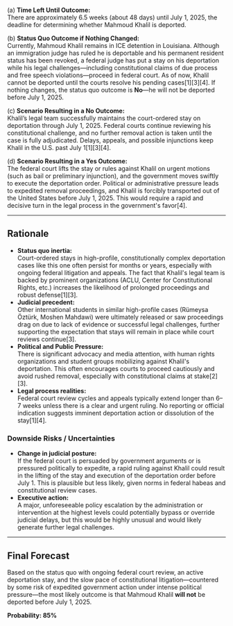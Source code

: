 (a) **Time Left Until Outcome:**  
There are approximately 6.5 weeks (about 48 days) until July 1, 2025, the deadline for determining whether Mahmoud Khalil is deported.

(b) **Status Quo Outcome if Nothing Changed:**  
Currently, Mahmoud Khalil remains in ICE detention in Louisiana. Although an immigration judge has ruled he is deportable and his permanent resident status has been revoked, a federal judge has put a stay on his deportation while his legal challenges—including constitutional claims of due process and free speech violations—proceed in federal court. As of now, Khalil cannot be deported until the courts resolve his pending cases[1][3][4]. If nothing changes, the status quo outcome is **No**—he will not be deported before July 1, 2025.

(c) **Scenario Resulting in a No Outcome:**  
Khalil’s legal team successfully maintains the court-ordered stay on deportation through July 1, 2025. Federal courts continue reviewing his constitutional challenge, and no further removal action is taken until the case is fully adjudicated. Delays, appeals, and possible injunctions keep Khalil in the U.S. past July 1[1][3][4].

(d) **Scenario Resulting in a Yes Outcome:**  
The federal court lifts the stay or rules against Khalil on urgent motions (such as bail or preliminary injunction), and the government moves swiftly to execute the deportation order. Political or administrative pressure leads to expedited removal proceedings, and Khalil is forcibly transported out of the United States before July 1, 2025. This would require a rapid and decisive turn in the legal process in the government's favor[4].

---

## **Rationale**

- **Status quo inertia:**  
Court-ordered stays in high-profile, constitutionally complex deportation cases like this one often persist for months or years, especially with ongoing federal litigation and appeals. The fact that Khalil's legal team is backed by prominent organizations (ACLU, Center for Constitutional Rights, etc.) increases the likelihood of prolonged proceedings and robust defense[1][3].
- **Judicial precedent:**  
Other international students in similar high-profile cases (Rümeysa Öztürk, Moshen Mahdawi) were ultimately released or saw proceedings drag on due to lack of evidence or successful legal challenges, further supporting the expectation that stays will remain in place while court reviews continue[3].
- **Political and Public Pressure:**  
There is significant advocacy and media attention, with human rights organizations and student groups mobilizing against Khalil's deportation. This often encourages courts to proceed cautiously and avoid rushed removal, especially with constitutional claims at stake[2][3].
- **Legal process realities:**  
Federal court review cycles and appeals typically extend longer than 6–7 weeks unless there is a clear and urgent ruling. No reporting or official indication suggests imminent deportation action or dissolution of the stay[1][4].

### **Downside Risks / Uncertainties**
- **Change in judicial posture:**  
If the federal court is persuaded by government arguments or is pressured politically to expedite, a rapid ruling against Khalil could result in the lifting of the stay and execution of the deportation order before July 1. This is plausible but less likely, given norms in federal habeas and constitutional review cases.
- **Executive action:**  
A major, unforeseeable policy escalation by the administration or intervention at the highest levels could potentially bypass or override judicial delays, but this would be highly unusual and would likely generate further legal challenges.

---

## **Final Forecast**

Based on the status quo with ongoing federal court review, an active deportation stay, and the slow pace of constitutional litigation—countered by some risk of expedited government action under intense political pressure—the most likely outcome is that Mahmoud Khalil **will not** be deported before July 1, 2025.

**Probability: 85%**